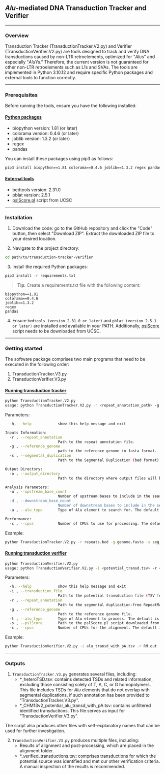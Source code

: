 ## <b>*Alu*-mediated DNA Transduction Tracker and Verifier</b>

---

### <b>Overview</b>
Transduction Tracker (TransductionTracker.V2.py) and Verifier (TransductionVerifier.V2.py) are tools designed to track and verify DNA transductions caused by non-LTR retroelements, optimized for "*Alu*s" and especially "*Alu*Ys."  Therefore, the current version is not guaranteed for other non-LTR retroelements such as L1s and SVAs. The tools are implemented in Python 3.10.12 and require specific Python packages and external tools to function correctly.

---
### <b>Prerequisites</b>
Before running the tools, ensure you have the following installed:

#### <span style="border-bottom: 1.5px solid; text-decoration: none;">Python packages</span>
- biopython version: 1.81 (or later)
- colorama version: 0.4.6 (or later)
- joblib version: 1.3.2 (or later)
- regex
- pandas 

You can install these packages using pip3 as follows:

```bash
pip3 install biopython==1.81 colorama==0.4.6 joblib==1.3.2 regex pandas
```

#### <u>External tools</u>
- bedtools version: 2.31.0
- pblat version: 2.5.1
- [pslScore.pl](https://genome-source.gi.ucsc.edu/gitlist/kent.git/raw/master/src/utils/pslScore/pslScore.pl) script from UCSC
  
---

### <b>Installation</b>
1. Download the code: go to the GitHub repository and click the "Code" button, then select "Download ZIP".  Extract the downloaded ZIP file to your desired location.

2. Navigate to the project directory:
```bash
cd path/to/transduction-tracker-verifier
```
3.  Install the required Python packages:
```bash
pip3 install -r requirements.txt
```

> <b>Tip:</b> Create a requirements.txt file with the following content:

```
biopython==1.81
colorama==0.4.6
joblib==1.3.2
regex
pandas
```

4. Ensure `bedtools (version 2.31.0 or later)` and `pblat (version 2.5.1 or later)` are installed and available in your PATH. Additionally, [pslScore](https://genome-source.gi.ucsc.edu/gitlist/kent.git/raw/master/src/utils/pslScore/pslScore.pl) script needs to be downloaded from UCSC.

---

### <b>Getting started</b>

The software package comprises two main programs that need to be executed in the following order:
1. TransductionTracker.V3.py
2. TransductionVerifier.V3.py

#### <span style="border-bottom: 1.5px solid; text-decoration: none;">Running transduction tracker </span>
```bash
python TransductionTracker.V2.py
usage: python TransductionTracker.V2.py -r <repeat_annotation_path> -g <reference_genome> -s <segmental_duplications (optional)> -o <output_directory> -u <upstream_flank> -d <downstream_flank> -a <Alu_type> -c <cpu_number>
```
Parameters:

```bash
  -h, --help            show this help message and exit

Inputs Information:
  -r , --repeat_annotation 
                        Path to the repeat annotation file.
  -g , --reference_genome 
                        path to the reference genome in fasta format.
  -s , --segmental_duplication 
                        Path to the Segmental Duplication (bed format) file (optional).

Output Directory:
  -o , --output_directory 
                        Path to the directory where output files will be saved.

Analysis Parameters:
  -u , --upstream_base_count 
                        Number of upstream bases to include in the search for 5' TSDs. The default is 100.
  -d , --downstream_base_count 
                        Number of downstream bases to include in the search for 3' TSDs. The default is 4500.
  -a , --alu_type       Type of Alu element to search for. The default is 'AluY'.

Performance:
  -c , --cpus           Number of CPUs to use for processing. The default is 4.
```
Example: 

```bash
python TransductionTracker.V2.py -r repeats.bed -g genome.fasta -s seg_dup.bed -o output_directory -u 100 -d 4500 -a AluY -c 4
```

#### <span style="border-bottom: 1.5px solid; text-decoration: none;">Running transduction verifier</span>
```bash 
python TransductionVerifier.V2.py
usage: python TransductionVerifier.V2.py -i <potential_transd.tsv> -r <RepeatMasker.out> -g <reference_genome.fa> -t <Alu family> -s <path/to/pslScore.pl> -c <cpu_number> 
```
Parameters:

```bash
  -h, --help            show this help message and exit
  -i , --transduction_file 
                        Path to the potential transduction file (TSV format) detected in by TransductionTracker.py.
  -r , --repeat_annotation 
                        Path to the segmental duplication-free RepeatMasker output file (.out format). Use "*_NoSegDup_RM.out" if SegDup annotation was provided earlier with "TransductionTracker.V2.py".
  -g , --reference_genome 
                        Path to the reference genome file.
  -t , --alu_type       Type of Alu element to process. The default is 'AluY'.
  -s , --pslScore       Path to the pslScore.pl script downloaded from UCSC.
  -c , --cpus           Number of CPUs for the alignment. The default is 4.
```
Example:

```bash
python TransductionVerifier.V2.py -i alu_transd_with_pA.tsv -r RM.out -g ref_genome.fa -t AluY -s pslScore.pl -c 4
```

---
### <b>Outputs</b>

1. `TransductionTracker.V3.py` generates several files, including:
    * *_heteroTSD.tsv: contains detected TSDs and related information, excluding those consisting solely of T, A, C, or G homopolymers. This file includes TSDs for *Alu* elements that do not overlap with segmental duplications, if such annotation has been provided to "TransductionTracker.V3.py".
    * *_CHM13v2_potential_alu_transd_with_pA.tsv: contains unfiltered identified transductions. This file serves as input for "TransductionVerifier.V3.py".
      
The script also produces other files with self-explanatory names that can be used for further investigation.

2. `TransductionVerifier.V3.py` produces multiple files, including:
    * Results of alignment and post-processing, which are placed in the alignment folder.
    * *_verified_transductions.tsv: comprises transductions for which the potential source was identified and met our other verification criteria. A manual inspection of the results is recommended.
  








